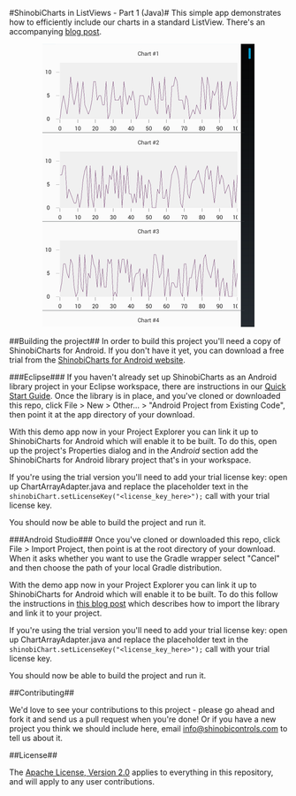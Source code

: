 #ShinobiCharts in ListViews - Part 1 (Java)#
This simple app demonstrates how to efficiently include our charts in a standard ListView. There's an accompanying [blog post](http://www.shinobicontrols.com/blog/posts/2015/01/21/charts-in-listviews-part-1-displaying-charts).

<p align="center">
  <img src="screenshot.png?raw=true" alt="Screenshot" />
</p>

##Building the project##
In order to build this project you'll need a copy of ShinobiCharts for Android. If you don't have it yet, you can download a free trial from the [ShinobiCharts for Android website](http://www.shinobicontrols.com/android/shinobicharts).

###Eclipse###
If you haven't already set up ShinobiCharts as an Android library project in your Eclipse workspace, there are instructions in our [Quick Start Guide](http://www.shinobicontrols.com/android/shinobicharts/quickstartguide/import-the-library/). Once the library is in place, and you've cloned or downloaded this repo, click File > New > Other… > "Android Project from Existing Code", then point it at the app directory of your download.

With this demo app now in your Project Explorer you can link it up to ShinobiCharts for Android which will enable it to be built. To do this, open up the project's Properties dialog and in the *Android* section add the ShinobiCharts for Android library project that's in your workspace.

If you're using the trial version you'll need to add your trial license key: open up ChartArrayAdapter.java and replace the placeholder text in the `shinobiChart.setLicenseKey("<license_key_here>");` call with your trial license key.

You should now be able to build the project and run it.

###Android Studio###
Once you've cloned or downloaded this repo, click File > Import Project, then point is at the root directory of your download. When it asks whether you want to use the Gradle wrapper select "Cancel" and then choose the path of your local Gradle distribution.

With the demo app now in your Project Explorer you can link it up to ShinobiCharts for Android which will enable it to be built. To do this follow the instructions in [this blog post](http://www.shinobicontrols.com/blog/posts/2014/12/11/using-shinobicharts-with-android-studio-10) which describes how to import the library and link it to your project.

If you're using the trial version you'll need to add your trial license key: open up ChartArrayAdapter.java and replace the placeholder text in the `shinobiChart.setLicenseKey("<license_key_here>");` call with your trial license key.

You should now be able to build the project and run it.

##Contributing##

We'd love to see your contributions to this project - please go ahead and fork it and send us a pull request when you're done! Or if you have a new project you think we should include here, email info@shinobicontrols.com to tell us about it.

##License##

The [Apache License, Version 2.0](license.txt) applies to everything in this repository, and will apply to any user contributions.
